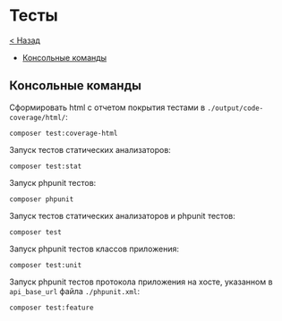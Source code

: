 # Тесты

[< Назад](readme.md)

- [Консольные команды](#Консольные-команды)

## Консольные команды

Сформировать html с отчетом покрытия тестами в `./output/code-coverage/html/`:

```
composer test:coverage-html
```

Запуск тестов статических анализаторов:

```
composer test:stat
```

Запуск phpunit тестов:

```
composer phpunit
```

Запуск тестов статических анализаторов и phpunit тестов:

```
composer test
```

Запуск phpunit тестов классов приложения:

```
composer test:unit
```

Запуск phpunit тестов протокола приложения на хосте, указанном в `api_base_url` файла `./phpunit.xml`:

```
composer test:feature
```